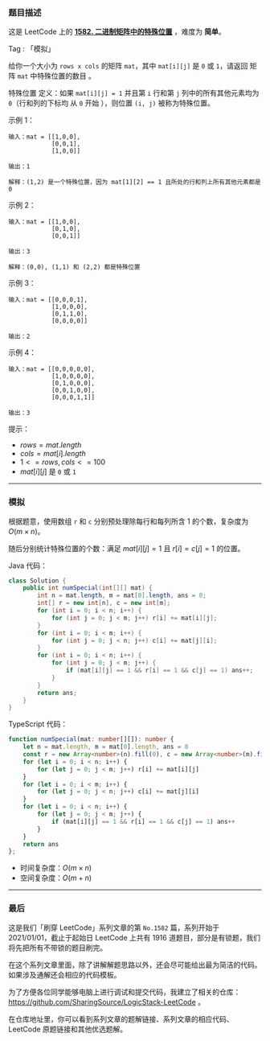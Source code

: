 ### 题目描述

这是 LeetCode 上的 **[1582. 二进制矩阵中的特殊位置](https://leetcode.cn/problems/special-positions-in-a-binary-matrix/solution/by-ac_oier-61w0/)** ，难度为 **简单**。

Tag : 「模拟」



给你一个大小为 `rows x cols` 的矩阵 `mat`，其中 `mat[i][j]` 是 `0` 或 `1`，请返回 矩阵 `mat` 中特殊位置的数目 。

特殊位置 定义：如果 `mat[i][j] = 1` 并且第 `i` 行和第 `j` 列中的所有其他元素均为 `0`（行和列的下标均 从 `0` 开始 ），则位置 `(i, j)` 被称为特殊位置。

示例 1：
```
输入：mat = [[1,0,0],
            [0,0,1],
            [1,0,0]]

输出：1

解释：(1,2) 是一个特殊位置，因为 mat[1][2] == 1 且所处的行和列上所有其他元素都是 0
```
示例 2：
```
输入：mat = [[1,0,0],
            [0,1,0],
            [0,0,1]]

输出：3

解释：(0,0), (1,1) 和 (2,2) 都是特殊位置
```
示例 3：
```
输入：mat = [[0,0,0,1],
            [1,0,0,0],
            [0,1,1,0],
            [0,0,0,0]]

输出：2
```
示例 4：
```
输入：mat = [[0,0,0,0,0],
            [1,0,0,0,0],
            [0,1,0,0,0],
            [0,0,1,0,0],
            [0,0,0,1,1]]

输出：3
```

提示：
* $rows = mat.length$
* $cols = mat[i].length$
* $1 <= rows, cols <= 100$
* $mat[i][j]$ 是 `0` 或 `1`

---

### 模拟

根据题意，使用数组 `r` 和 `c` 分别预处理除每行和每列所含 $1$ 的个数，复杂度为 $O(m \times n)$。

随后分别统计特殊位置的个数：满足 $mat[i][j] = 1$ 且 $r[i] = c[j] = 1$ 的位置。

Java 代码：
```Java
class Solution {
    public int numSpecial(int[][] mat) {
        int n = mat.length, m = mat[0].length, ans = 0;
        int[] r = new int[n], c = new int[m];
        for (int i = 0; i < n; i++) {
            for (int j = 0; j < m; j++) r[i] += mat[i][j];
        }
        for (int i = 0; i < m; i++) {
            for (int j = 0; j < n; j++) c[i] += mat[j][i];
        }
        for (int i = 0; i < n; i++) {
            for (int j = 0; j < m; j++) {
                if (mat[i][j] == 1 && r[i] == 1 && c[j] == 1) ans++;
            }
        }
        return ans;
    }
}
```
TypeScript 代码：
```TypeScript
function numSpecial(mat: number[][]): number {
    let n = mat.length, m = mat[0].length, ans = 0
    const r = new Array<number>(n).fill(0), c = new Array<number>(m).fill(0)
    for (let i = 0; i < n; i++) {
        for (let j = 0; j < m; j++) r[i] += mat[i][j]
    }
    for (let i = 0; i < m; i++) {
        for (let j = 0; j < n; j++) c[i] += mat[j][i]
    }
    for (let i = 0; i < n; i++) {
        for (let j = 0; j < m; j++) {
            if (mat[i][j] == 1 && r[i] == 1 && c[j] == 1) ans++
        }
    }
    return ans
};
```
* 时间复杂度：$O(m \times n)$
* 空间复杂度：$O(m + n)$

---

### 最后

这是我们「刷穿 LeetCode」系列文章的第 `No.1582` 篇，系列开始于 2021/01/01，截止于起始日 LeetCode 上共有 1916 道题目，部分是有锁题，我们将先把所有不带锁的题目刷完。

在这个系列文章里面，除了讲解解题思路以外，还会尽可能给出最为简洁的代码。如果涉及通解还会相应的代码模板。

为了方便各位同学能够电脑上进行调试和提交代码，我建立了相关的仓库：https://github.com/SharingSource/LogicStack-LeetCode 。

在仓库地址里，你可以看到系列文章的题解链接、系列文章的相应代码、LeetCode 原题链接和其他优选题解。

